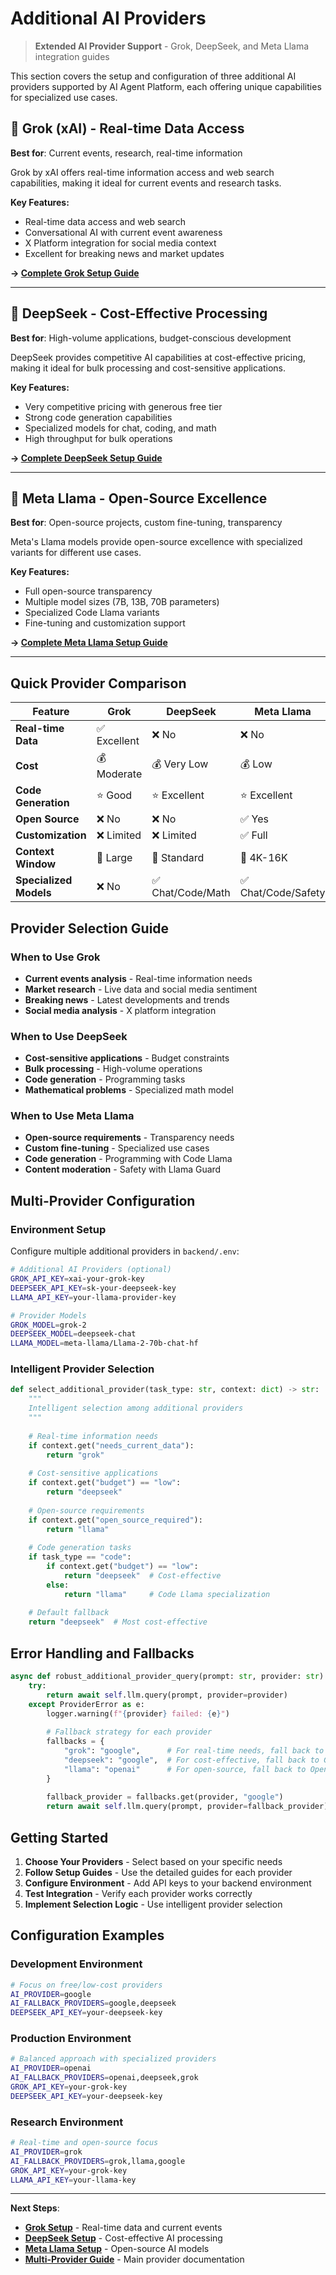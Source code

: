 # Additional AI Providers

> **Extended AI Provider Support** - Grok, DeepSeek, and Meta Llama integration guides

This section covers the setup and configuration of three additional AI providers supported by AI Agent Platform, each offering unique capabilities for specialized use cases.

## 🚀 Grok (xAI) - Real-time Data Access

**Best for**: Current events, research, real-time information

Grok by xAI offers real-time information access and web search capabilities, making it ideal for current events and research tasks.

**Key Features:**
- Real-time data access and web search
- Conversational AI with current event awareness  
- X Platform integration for social media context
- Excellent for breaking news and market updates

**→ [Complete Grok Setup Guide](grok.md)**

---

## 💎 DeepSeek - Cost-Effective Processing  

**Best for**: High-volume applications, budget-conscious development

DeepSeek provides competitive AI capabilities at cost-effective pricing, making it ideal for bulk processing and cost-sensitive applications.

**Key Features:**
- Very competitive pricing with generous free tier
- Strong code generation capabilities
- Specialized models for chat, coding, and math
- High throughput for bulk operations

**→ [Complete DeepSeek Setup Guide](deepseek.md)**

---

## 🦙 Meta Llama - Open-Source Excellence

**Best for**: Open-source projects, custom fine-tuning, transparency

Meta's Llama models provide open-source excellence with specialized variants for different use cases.

**Key Features:**
- Full open-source transparency
- Multiple model sizes (7B, 13B, 70B parameters)
- Specialized Code Llama variants
- Fine-tuning and customization support

**→ [Complete Meta Llama Setup Guide](meta-llama.md)**

---

## Quick Provider Comparison

| Feature | Grok | DeepSeek | Meta Llama |
|---------|------|----------|------------|
| **Real-time Data** | ✅ Excellent | ❌ No | ❌ No |
| **Cost** | 💰 Moderate | 💰 Very Low | 💰 Low |
| **Code Generation** | ⭐ Good | ⭐ Excellent | ⭐ Excellent |
| **Open Source** | ❌ No | ❌ No | ✅ Yes |
| **Customization** | ❌ Limited | ❌ Limited | ✅ Full |
| **Context Window** | 🔄 Large | 🔄 Standard | 🔄 4K-16K |
| **Specialized Models** | ❌ No | ✅ Chat/Code/Math | ✅ Chat/Code/Safety |

## Provider Selection Guide

### When to Use Grok
- **Current events analysis** - Real-time information needs
- **Market research** - Live data and social media sentiment
- **Breaking news** - Latest developments and trends
- **Social media analysis** - X platform integration

### When to Use DeepSeek  
- **Cost-sensitive applications** - Budget constraints
- **Bulk processing** - High-volume operations
- **Code generation** - Programming tasks
- **Mathematical problems** - Specialized math model

### When to Use Meta Llama
- **Open-source requirements** - Transparency needs
- **Custom fine-tuning** - Specialized use cases
- **Code generation** - Programming with Code Llama
- **Content moderation** - Safety with Llama Guard

## Multi-Provider Configuration

### Environment Setup

Configure multiple additional providers in `backend/.env`:

```bash
# Additional AI Providers (optional)
GROK_API_KEY=xai-your-grok-key
DEEPSEEK_API_KEY=sk-your-deepseek-key  
LLAMA_API_KEY=your-llama-provider-key

# Provider Models
GROK_MODEL=grok-2
DEEPSEEK_MODEL=deepseek-chat
LLAMA_MODEL=meta-llama/Llama-2-70b-chat-hf
```

### Intelligent Provider Selection

```python
def select_additional_provider(task_type: str, context: dict) -> str:
    """
    Intelligent selection among additional providers
    """
    
    # Real-time information needs
    if context.get("needs_current_data"):
        return "grok"
    
    # Cost-sensitive applications
    if context.get("budget") == "low":
        return "deepseek"
    
    # Open-source requirements
    if context.get("open_source_required"):
        return "llama"
    
    # Code generation tasks
    if task_type == "code":
        if context.get("budget") == "low":
            return "deepseek"  # Cost-effective
        else:
            return "llama"     # Code Llama specialization
    
    # Default fallback
    return "deepseek"  # Most cost-effective
```

## Error Handling and Fallbacks

```python
async def robust_additional_provider_query(prompt: str, provider: str):
    try:
        return await self.llm.query(prompt, provider=provider)
    except ProviderError as e:
        logger.warning(f"{provider} failed: {e}")
        
        # Fallback strategy for each provider
        fallbacks = {
            "grok": "google",      # For real-time needs, fall back to Google
            "deepseek": "google",  # For cost-effective, fall back to Google  
            "llama": "openai"      # For open-source, fall back to OpenAI
        }
        
        fallback_provider = fallbacks.get(provider, "google")
        return await self.llm.query(prompt, provider=fallback_provider)
```

## Getting Started

1. **Choose Your Providers** - Select based on your specific needs
2. **Follow Setup Guides** - Use the detailed guides for each provider
3. **Configure Environment** - Add API keys to your backend environment
4. **Test Integration** - Verify each provider works correctly
5. **Implement Selection Logic** - Use intelligent provider selection

## Configuration Examples

### Development Environment
```bash
# Focus on free/low-cost providers
AI_PROVIDER=google
AI_FALLBACK_PROVIDERS=google,deepseek
DEEPSEEK_API_KEY=your-deepseek-key
```

### Production Environment  
```bash
# Balanced approach with specialized providers
AI_PROVIDER=openai
AI_FALLBACK_PROVIDERS=openai,deepseek,grok
GROK_API_KEY=your-grok-key
DEEPSEEK_API_KEY=your-deepseek-key
```

### Research Environment
```bash
# Real-time and open-source focus
AI_PROVIDER=grok
AI_FALLBACK_PROVIDERS=grok,llama,google
GROK_API_KEY=your-grok-key
LLAMA_API_KEY=your-llama-key
```

---

**Next Steps**: 
- **[Grok Setup](grok.md)** - Real-time data and current events
- **[DeepSeek Setup](deepseek.md)** - Cost-effective AI processing  
- **[Meta Llama Setup](meta-llama.md)** - Open-source AI models
- **[Multi-Provider Guide](ai-providers.md)** - Main provider documentation 